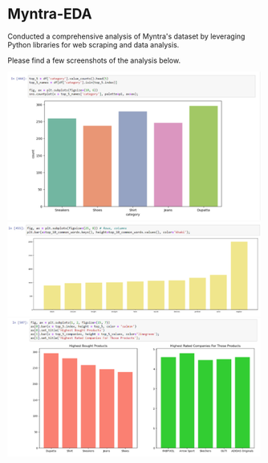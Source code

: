 # Myntra-EDA
Conducted a comprehensive analysis of Myntra's dataset by leveraging Python libraries for web scraping and data analysis. 

Please find a few screenshots of the analysis below.

![](img1.png)
![](img2.png)
![](img3.png)
